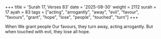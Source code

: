 +++
title = 'Surah 17, Verses 83'
date = '2025-08-30'
weight = 2112
surah = 17
ayah = 83
tags = ["acting", "arrogantly", "away", "evil", "favour", "favours", "grant", "hope", "lose", "people", "touched", "turn"]
+++

When We grant people Our favours, they turn away, acting arrogantly. But when touched with evil, they lose all hope.